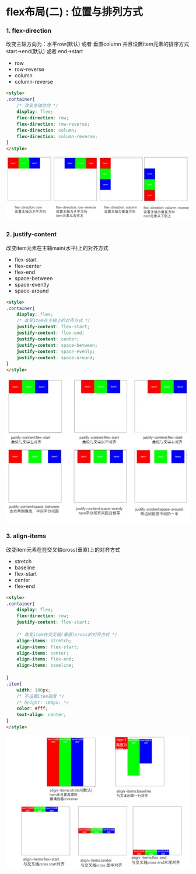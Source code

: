 # flex布局(二) : 位置与排列方式

### 1. flex-direction
 改变主轴方向为：水平row(默认) 或者 垂直column
并且设置item元素的排序方式start->end(默认) 或者 end->start
- row
- row-reverse
- column
- column-reverse

``` html
<style>
.container{
    /* 改变主轴方向 */
    display: flex;
    flex-direction: row;
    flex-direction: row-reverse;
    flex-direction: column;
    flex-direction: column-reverse;
}
</style>

```

![direction](../../notes/images/direction.png)

### 2. justify-content
改变item元素在主轴main(水平)上的对齐方式
- flex-start
- flex-center
- flex-end
- space-between
- space-evently
- space-around

``` html
<style>
.container{
    display: flex;
    /* 改变item在主轴上的对齐方式 */
    justify-content: flex-start;
    justify-content: flex-end;
    justify-content: center;
    justify-content: space-between;
    justify-content: space-evenly;
    justify-content: space-around;
}
</style>

```

![direction](../../notes/images/justify_content.png)


### 3. align-items
改变item元素在在交叉轴cross(垂直)上的对齐方式
- stretch
- baseline
- flex-start
- center
- flex-end

``` html
<style>
.container{
    display: flex;
    flex-direction: row;
    justify-content: flex-start;

    /* 改变item在交叉轴(垂直)cross的对齐方式 */
    align-items: stretch;
    align-items: flex-start;
    align-items: center;
    align-items: flex-end;
    align-items: baseline;
    
}
.item{
    width: 100px;
    /* 不设置item高度 */
    /* height: 100px; */
    color: #fff;
    text-align: center;
}
</style>


```

![direction](../../notes/images/align_items.png)

